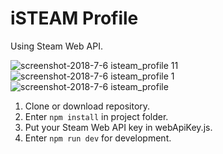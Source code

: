# iSTEAM Profile
Using Steam Web API.

![screenshot-2018-7-6 isteam_profile 11](https://user-images.githubusercontent.com/35805922/42394974-c3a5f166-8164-11e8-89a4-5374a9435f7c.png)
![screenshot-2018-7-6 isteam_profile 1](https://user-images.githubusercontent.com/35805922/42394618-6dae5a42-8163-11e8-82bb-33229795be95.png)
![screenshot-2018-7-6 isteam_profile](https://user-images.githubusercontent.com/35805922/42394635-7a1221b0-8163-11e8-9df8-07a4c85e948e.png)



1. Clone or download repository.
2. Enter <code>npm install</code> in project folder.
3. Put your Steam Web API key in webApiKey.js.
4. Enter <code>npm run dev</code> for development.